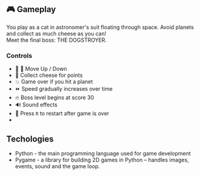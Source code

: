 ## 🎮 Gameplay
You play as a cat in astronomer's suit floating through space. Avoid planets and collect as much cheese as you can! <br> Meet the final boss: THE DOGSTROYER.

### Controls

- 🔼 🔽 Move Up / Down  
- 🧀 Collect cheese for points  
- 💥 Game over if you hit a planet
- ⏩ Speed gradually increases over time
- 🔥 Boss level begins at score 30
- 🔊 Sound effects 
- 🔁 Press `R` to restart after game is over
- 

## Techologies
- Python	- the main programming language used for game development
- Pygame	- a library for building 2D games in Python – handles images, events, sound and the game loop.
